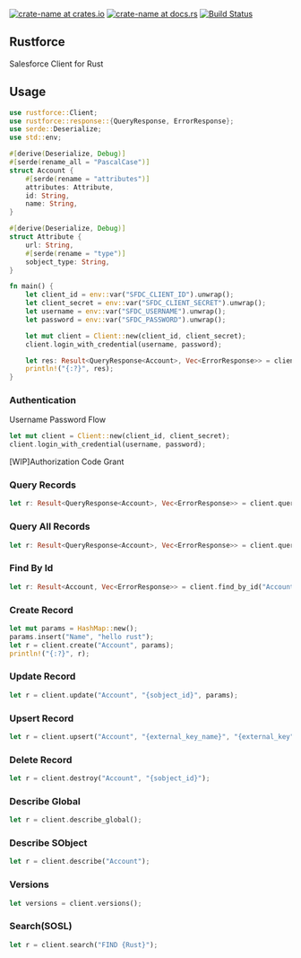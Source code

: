 [![crate-name at crates.io](https://img.shields.io/crates/v/rustforce.svg)](https://crates.io/crates/rustforce)
[![crate-name at docs.rs](https://docs.rs/rustforce/badge.svg)](https://docs.rs/rustforce)
[![Build Status](https://travis-ci.org/tzmfreedom/rustforce.svg?branch=master)](https://travis-ci.org/tzmfreedom/rustforce)

## Rustforce

Salesforce Client for Rust

## Usage

```rust
use rustforce::Client;
use rustforce::response::{QueryResponse, ErrorResponse};
use serde::Deserialize;
use std::env;

#[derive(Deserialize, Debug)]
#[serde(rename_all = "PascalCase")]
struct Account {
    #[serde(rename = "attributes")]
    attributes: Attribute,
    id: String,
    name: String,
}

#[derive(Deserialize, Debug)]
struct Attribute {
    url: String,
    #[serde(rename = "type")]
    sobject_type: String,
}

fn main() {
    let client_id = env::var("SFDC_CLIENT_ID").unwrap();
    let client_secret = env::var("SFDC_CLIENT_SECRET").unwrap();
    let username = env::var("SFDC_USERNAME").unwrap();
    let password = env::var("SFDC_PASSWORD").unwrap();

    let mut client = Client::new(client_id, client_secret);
    client.login_with_credential(username, password);

    let res: Result<QueryResponse<Account>, Vec<ErrorResponse>> = client.query("SELECT Id, Name FROM Account WHERE id = '0012K00001drfGYQAY'".to_string());
    println!("{:?}", res);
}
```

### Authentication

Username Password Flow
```rust
let mut client = Client::new(client_id, client_secret);
client.login_with_credential(username, password);
```

[WIP]Authorization Code Grant

### Query Records

```rust
let r: Result<QueryResponse<Account>, Vec<ErrorResponse>> = client.query("SELECT Id, Name FROM Account");
```

### Query All Records

```rust
let r: Result<QueryResponse<Account>, Vec<ErrorResponse>> = client.query_all("SELECT Id, Name FROM Account");
```

### Find By Id

```rust
let r: Result<Account, Vec<ErrorResponse>> = client.find_by_id("Account", "{sf_id}");
```

### Create Record

```rust
let mut params = HashMap::new();
params.insert("Name", "hello rust");
let r = client.create("Account", params);
println!("{:?}", r);
```

### Update Record

```rust
let r = client.update("Account", "{sobject_id}", params);
```

### Upsert Record

```rust
let r = client.upsert("Account", "{external_key_name}", "{external_key", params);
```

### Delete Record

```rust
let r = client.destroy("Account", "{sobject_id}");
```

### Describe Global

```rust
let r = client.describe_global();
```

### Describe SObject

```rust
let r = client.describe("Account");
```

### Versions

```rust
let versions = client.versions();
```

### Search(SOSL)

```rust
let r = client.search("FIND {Rust}");
```
